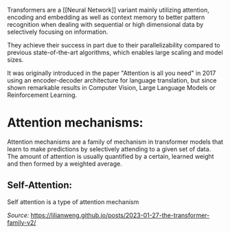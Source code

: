 Transformers are a [[Neural Network]] variant mainly utilizing attention, encoding and embedding as well as context memory to better pattern recognition when dealing with sequential or high dimensional data by selectively focusing on information. 

They achieve their success in part due to their parallelizability compared to previous state-of-the-art algorithms, which enables large scaling and model sizes.

It was originally introduced in the paper "Attention is all you need" in 2017 using an encoder-decoder architecture for language translation, but since shown remarkable results in Computer Vision, Large Language Models or Reinforcement Learning.
# Attention mechanisms:
Attention mechanisms are a family of mechanism in transformer models that learn to make predictions by selectively attending to a given set of data. The amount of attention is usually quantified by a certain, learned weight and then formed by a weighted average.

## Self-Attention:
Self attention is a type of attention mechanism 



*Source:* https://lilianweng.github.io/posts/2023-01-27-the-transformer-family-v2/